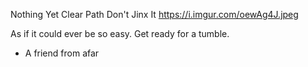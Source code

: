 Nothing Yet
Clear Path
Don't Jinx It
https://i.imgur.com/oewAg4J.jpeg





As if it could ever be so easy.
Get ready for a tumble.

- A friend from afar